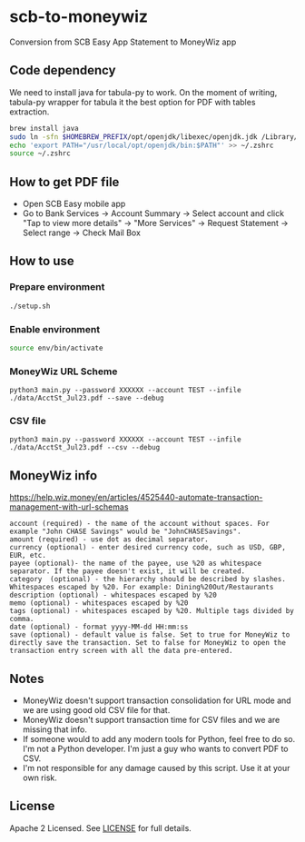 # scb-to-moneywiz
Conversion from SCB Easy App Statement to MoneyWiz app

## Code dependency
We need to install java for tabula-py to work. On the moment of writing, tabula-py wrapper for tabula it the best option for PDF with tables extraction.
```sh 
brew install java
sudo ln -sfn $HOMEBREW_PREFIX/opt/openjdk/libexec/openjdk.jdk /Library/Java/JavaVirtualMachines/openjdk.jdk
echo 'export PATH="/usr/local/opt/openjdk/bin:$PATH"' >> ~/.zshrc
source ~/.zshrc
```

<!-- The Old Way :( 
## How to get PDF file (option 1)
- Open SCB Easy Net: https://www.scbeasy.com/
- Go to My Account -> Select Account -> Historical Statement -> Select Month -> Click "Print" (bottom) -> Save file as is PDF  
-->

## How to get PDF file
- Open SCB Easy mobile app
- Go to Bank Services -> Account Summary -> Select account and click "Tap to view more details" -> "More Services" -> Request Statement -> Select range -> Check Mail Box 

## How to use 

### Prepare environment
```sh
./setup.sh
```

### Enable environment
```sh
source env/bin/activate
``` 

### MoneyWiz URL Scheme
`python3 main.py --password XXXXXX --account TEST --infile ./data/AcctSt_Jul23.pdf --save --debug`

### CSV file
`python3 main.py --password XXXXXX --account TEST --infile ./data/AcctSt_Jul23.pdf --csv --debug`

## MoneyWiz info
https://help.wiz.money/en/articles/4525440-automate-transaction-management-with-url-schemas 

```
account (required) - the name of the account without spaces. For example "John CHASE Savings" would be "JohnCHASESavings".
amount (required) - use dot as decimal separator.
currency (optional) - enter desired currency code, such as USD, GBP, EUR, etc.
payee (optional)- the name of the payee, use %20 as whitespace separator. If the payee doesn't exist, it will be created.
category  (optional) - the hierarchy should be described by slashes. Whitespaces escaped by %20. For example: Dining%20Out/Restaurants
description (optional) - whitespaces escaped by %20
memo (optional) - whitespaces escaped by %20
tags (optional) - whitespaces escaped by %20. Multiple tags divided by comma. 
date (optional) - format yyyy-MM-dd HH:mm:ss 
save (optional) - default value is false. Set to true for MoneyWiz to directly save the transaction. Set to false for MoneyWiz to open the transaction entry screen with all the data pre-entered.
```

## Notes
- MoneyWiz doesn't support transaction consolidation for URL mode and we are using good old CSV file for that.
- MoneyWiz doesn't support transaction time for CSV files and we are missing that info.
- If someone would to add any modern tools for Python, feel free to do so. I'm not a Python developer. I'm just a guy who wants to convert PDF to CSV.
- I'm not responsible for any damage caused by this script. Use it at your own risk.

## License

Apache 2 Licensed. See [LICENSE](https://github.com/cageyv/scb-to-moneywiz/tree/main/LICENSE) for full details.